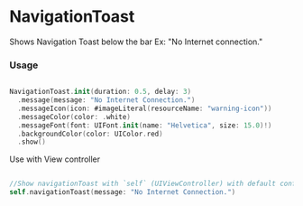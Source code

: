 # NavigationToast
Shows Navigation Toast below the bar Ex: "No Internet connection."

### Usage

```swift

NavigationToast.init(duration: 0.5, delay: 3)
  .message(message: "No Internet Connection.")
  .messageIcon(icon: #imageLiteral(resourceName: "warning-icon"))
  .messageColor(color: .white)
  .messageFont(font: UIFont.init(name: "Helvetica", size: 15.0)!)
  .backgroundColor(color: UIColor.red)
  .show()
  ````
  
  Use with View controller 
  
  ```swift

  //Show navigationToast with `self` (UIViewController) with default configuration.
  self.navigationToast(message: "No Internet Connection.")
  
  ```
